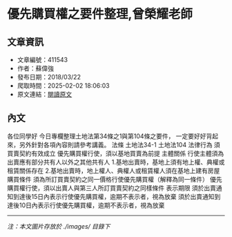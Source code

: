 # 優先購買權之要件整理,曾榮耀老師

## 文章資訊
- 文章編號：411543
- 作者：蘇偉強
- 發布日期：2018/03/22
- 爬取時間：2025-02-02 18:06:03
- 原文連結：[閱讀原文](https://real-estate.get.com.tw/Columns/detail.aspx?no=411543)

## 內文
各位同學好
今日專欄整理土地法第34條之1與第104條之要件，
一定要好好背起來，另外針對各項內容則請參考講義。
法條
土地法34-1
土地法104
法律行為
須買賣契約有效成立
優先購買權行使，須以基地買賣為前提
主體關係
行使主體須為出賣應有部分共有人以外之其他共有人
1.基地出賣時，基地上須有地上權、典權或租賃關係存在
2.基地出賣時，地上權人、典權人或租賃權人須在基地上建有房屋
購買條件
須為所訂買賣契約之同一價格行使優先購買權（解釋為同一條件）
優先購買權行使，須以出賣人與第三人所訂買賣契約之同樣條件
表示期限
須於出賣通知到達後15日內表示行使優先購買權，逾期不表示者，視為放棄
須於出賣通知到達後10日內表示行使優先購買權，逾期不表示者，視為放棄

---
*注：本文圖片存放於 ./images/ 目錄下*
